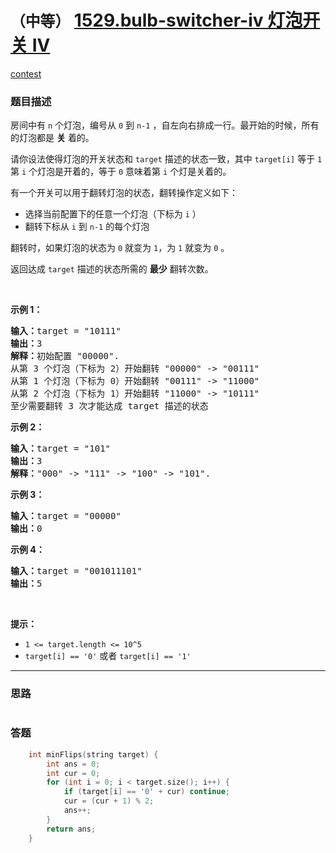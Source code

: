 # `（中等）` [1529.bulb-switcher-iv 灯泡开关 IV](https://leetcode-cn.com/problems/bulb-switcher-iv/)

[contest](https://leetcode-cn.com/contest/weekly-contest-199/problems/bulb-switcher-iv/)

### 题目描述
<p>房间中有 <code>n</code> 个灯泡，编号从 <code>0</code> 到 <code>n-1</code> ，自左向右排成一行。最开始的时候，所有的灯泡都是 <strong>关</strong> 着的。</p>

<p>请你设法使得灯泡的开关状态和 <code>target</code> 描述的状态一致，其中 <code>target[i]</code> 等于 <code>1</code> 第 <code>i</code> 个灯泡是开着的，等于 <code>0</code> 意味着第 <code>i</code> 个灯是关着的。</p>

<p>有一个开关可以用于翻转灯泡的状态，翻转操作定义如下：</p>

<ul>
	<li>选择当前配置下的任意一个灯泡（下标为 <code>i</code> ）</li>
	<li>翻转下标从 <code>i</code> 到 <code>n-1</code> 的每个灯泡</li>
</ul>

<p>翻转时，如果灯泡的状态为 <code>0</code> 就变为 <code>1</code>，为 <code>1</code> 就变为 <code>0</code> 。</p>

<p>返回达成 <code>target</code> 描述的状态所需的 <strong>最少</strong> 翻转次数。</p>

<p>&nbsp;</p>

<p><strong>示例 1：</strong></p>

<pre><strong>输入：</strong>target = "10111"
<strong>输出：</strong>3
<strong>解释：</strong>初始配置 "00000".
从第 3 个灯泡（下标为 2）开始翻转 "00000" -&gt; "00111"
从第 1 个灯泡（下标为 0）开始翻转 "00111" -&gt; "11000"
从第 2 个灯泡（下标为 1）开始翻转 "11000" -&gt; "10111"
至少需要翻转 3 次才能达成 target 描述的状态</pre>

<p><strong>示例 2：</strong></p>

<pre><strong>输入：</strong>target = "101"
<strong>输出：</strong>3
<strong>解释：</strong>"000" -&gt; "111" -&gt; "100" -&gt; "101".
</pre>

<p><strong>示例 3：</strong></p>

<pre><strong>输入：</strong>target = "00000"
<strong>输出：</strong>0
</pre>

<p><strong>示例 4：</strong></p>

<pre><strong>输入：</strong>target = "001011101"
<strong>输出：</strong>5
</pre>

<p>&nbsp;</p>

<p><strong>提示：</strong></p>

<ul>
	<li><code>1 &lt;= target.length &lt;= 10^5</code></li>
	<li><code>target[i] == '0'</code> 或者 <code>target[i] == '1'</code></li>
</ul>


---
### 思路
```
```



### 答题
``` C++
    int minFlips(string target) {
        int ans = 0;
        int cur = 0;
        for (int i = 0; i < target.size(); i++) {
            if (target[i] == '0' + cur) continue;
            cur = (cur + 1) % 2;
            ans++;
        }
        return ans;
    }
```




